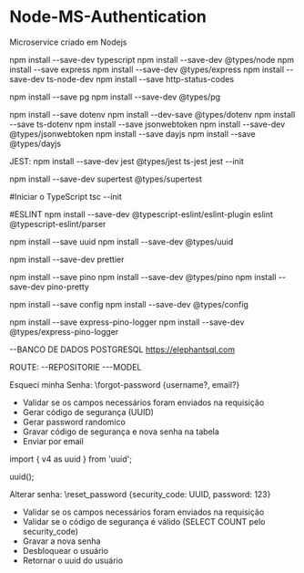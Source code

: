 # Node-MS-Authentication
Microservice criado em Nodejs

npm install --save-dev typescript
npm install --save-dev @types/node 
npm install --save express
npm install --save-dev @types/express
npm install --save-dev ts-node-dev
npm install --save http-status-codes

npm install --save pg
npm install --save-dev @types/pg

npm install --save dotenv
npm install --dev-save @types/dotenv
npm install --save ts-dotenv
npm install --save jsonwebtoken
npm install --save-dev @types/jsonwebtoken 
npm install --save dayjs
npm install --save @types/dayjs

JEST:
npm install --save-dev jest @types/jest ts-jest
jest --init

npm install --save-dev supertest @types/supertest

#Iniciar o TypeScript
tsc --init


#ESLINT
npm install --save-dev @typescript-eslint/eslint-plugin eslint @typescript-eslint/parser

npm install --save uuid
npm install --save-dev @types/uuid

npm install --save-dev prettier

npm install --save pino
npm install --save-dev @types/pino
npm install --save-dev pino-pretty


npm install --save config
npm install --save-dev @types/config


npm install --save express-pino-logger
npm install --save-dev @types/express-pino-logger



--BANCO DE DADOS POSTGRESQL
https://elephantsql.com

ROUTE:
--REPOSITORIE
---MODEL


Esqueci minha Senha:
	\forgot-password {username?, email?}	

* Validar se os campos necessários foram enviados na requisição
* Gerar código de segurança (UUID)
* Gerar password randomico
* Gravar código de segurança e nova senha na tabela
* Enviar por email

import { v4 as uuid } from 'uuid';


uuid();


Alterar senha:
	\reset_password {security_code: UUID, password: 123}

* Validar se os campos necessários foram enviados na requisição
* Validar se o código de segurança é válido (SELECT COUNT pelo security_code)
* Gravar a nova senha 
* Desbloquear o usuário
* Retornar o uuid do usuário